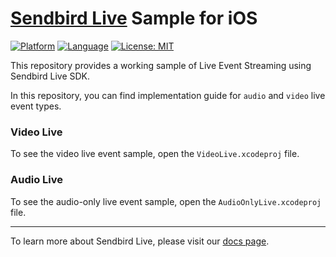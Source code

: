 # [Sendbird Live](https://sendbird.com/docs/live) Sample for iOS

[![Platform](https://img.shields.io/badge/Platform-iOS-orange.svg)](https://github.com/sendbird/sendbird-live-sample-ios)
[![Language](https://img.shields.io/badge/Language-Swift-orange.svg)](https://github.com/sendbird/sendbird-live-sample-ios)
[![License: MIT](https://img.shields.io/badge/License-MIT-yellow.svg)](https://opensource.org/licenses/MIT)

This repository provides a working sample of Live Event Streaming using Sendbird Live SDK.

In this repository, you can find implementation guide for `audio` and `video` live event types.

### Video Live
To see the video live event sample, open the `VideoLive.xcodeproj` file. 

### Audio Live  
To see the audio-only live event sample, open the `AudioOnlyLive.xcodeproj` file.

--- 

To learn more about Sendbird Live, please visit our [docs page](https://sendbird.com/docs/live/sdk/v1/ios/getting-started/start-your-first-live). 
